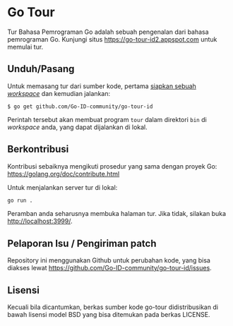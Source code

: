 # Go Tour

Tur Bahasa Pemrograman Go adalah sebuah pengenalan dari bahasa pemrograman Go.
Kunjungi situs https://go-tour-id2.appspot.com untuk memulai tur.

## Unduh/Pasang

Untuk memasang tur dari sumber kode, pertama
[siapkan sebuah _workspace_](https://golang.org/doc/code.html)
dan kemudian jalankan:

    $ go get github.com/Go-ID-community/go-tour-id

Perintah tersebut akan membuat program `tour` dalam direktori `bin` di
_workspace_ anda, yang dapat dijalankan di lokal.

## Berkontribusi

Kontribusi sebaiknya mengikuti prosedur yang sama dengan proyek Go:
https://golang.org/doc/contribute.html

Untuk menjalankan server tur di lokal:
```sh
go run .
```

Peramban anda seharusnya membuka halaman tur.
Jika tidak, silakan buka [http://localhost:3999/](http://localhost:3999).

## Pelaporan Isu / Pengiriman patch

Repository ini menggunakan Github untuk perubahan kode, yang bisa diakses
lewat https://github.com/Go-ID-community/go-tour-id/issues.

## Lisensi

Kecuali bila dicantumkan, berkas sumber kode go-tour didistribusikan di bawah
lisensi model BSD yang bisa ditemukan pada berkas LICENSE.
